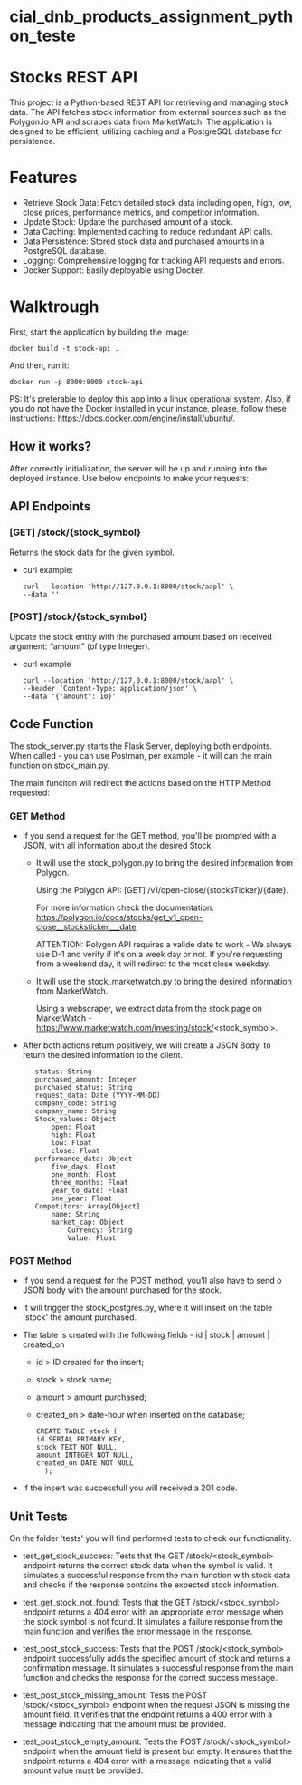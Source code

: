 # cial_dnb_products_assignment_python_teste

# Stocks REST API
This project is a Python-based REST API for retrieving and managing stock data. The API fetches stock information from external sources such as the Polygon.io API and scrapes data from MarketWatch. The application is designed to be efficient, utilizing caching and a PostgreSQL database for persistence.

# Features
- Retrieve Stock Data: Fetch detailed stock data including open, high, low, close prices, performance metrics, and competitor information.
- Update Stock: Update the purchased amount of a stock.
- Data Caching: Implemented caching to reduce redundant API calls.
- Data Persistence: Stored stock data and purchased amounts in a PostgreSQL database.
- Logging: Comprehensive logging for tracking API requests and errors.
- Docker Support: Easily deployable using Docker.

# Walktrough

First, start the application by building the image:

    docker build -t stock-api .

And then, run it:

    docker run -p 8000:8000 stock-api

PS: It's preferable to deploy this app into a linux operational system. Also, if you do not have the Docker installed in your instance, please, follow these instructions: https://docs.docker.com/engine/install/ubuntu/.

## How it works?

After correctly initialization, the server will be up and running into the deployed instance.
Use below endpoints to make your requests:

## API Endpoints

### [GET] /stock/{stock_symbol}
  Returns the stock data for the given symbol.

  - curl example:

        curl --location 'http://127.0.0.1:8000/stock/aapl' \
        --data ''
    
### [POST] /stock/{stock_symbol}
  Update the stock entity with the purchased amount based on received argument: “amount” (of type Integer).

  - curl example

        curl --location 'http://127.0.0.1:8000/stock/aapl' \
        --header 'Content-Type: application/json' \
        --data '{"amount": 10}'

## Code Function

The stock_server.py starts the Flask Server, deploying both endpoints. When called - you can use Postman, per example - it will can the main function on stock_main.py.

The main funciton will redirect the actions based on the HTTP Method requested:

### GET Method

- If you send a request for the GET method, you'll be prompted with a JSON, with all information about the desired Stock.
  
    - It will use the stock_polygon.py to bring the desired information from Polygon.

      Using the Polygon API: [GET] /v1/open-close/{stocksTicker}/{date}.

      For more information check the documentation: https://polygon.io/docs/stocks/get_v1_open-close__stocksticker___date

      ATTENTION: Polygon API requires a valide date to work - We always use D-1 and verify if it's on a week day or not. If you're requesting from a weekend day, it will redirect to the most close weekday.
      
    - It will use the stock_marketwatch.py to bring the desired information from MarketWatch.

      Using a webscraper, we extract data from the stock page on MarketWatch - https://www.marketwatch.com/investing/stock/<stock_symbol>.

- After both actions return positively, we will create a JSON Body, to return the desired information to the client.

         status: String
         purchased_amount: Integer
         purchased_status: String
         request_data: Date (YYYY-MM-DD)
         company_code: String
         company_name: String
         Stock_values: Object
             open: Float
             high: Float
             low: Float
             close: Float
         performance_data: Object
             five_days: Float
             one_month: Float
             three_months: Float
             year_to_date: Float
             one_year: Float
         Competitors: Array[Object]
             name: String
             market_cap: Object
                 Currency: String
                 Value: Float

### POST Method

- If you send a request for the POST method, you'll also have to send o JSON body with the amount purchased for the stock.

- It will trigger the stock_postgres.py, where it will insert on the table 'stock' the amount purchased.

- The table is created with the following fields - id | stock | amount | created_on

    - id > ID created for the insert;
    
    - stock > stock name;
    
    - amount > amount purchased;
    
    - created_on > date-hour when inserted on the database; 

          CREATE TABLE stock (
          id SERIAL PRIMARY KEY,
          stock TEXT NOT NULL,
          amount INTEGER NOT NULL,
          created_on DATE NOT NULL
            );

- If the insert was successfull you will received a 201 code.

## Unit Tests

On the folder 'tests' you will find performed tests to check our functionality.

- test_get_stock_success: Tests that the GET /stock/<stock_symbol> endpoint returns the correct stock data when the symbol is valid. It simulates a successful response from the main function with stock data and checks if the response contains the expected stock information.

- test_get_stock_not_found: Tests that the GET /stock/<stock_symbol> endpoint returns a 404 error with an appropriate error message when the stock symbol is not found. It simulates a failure response from the main function and verifies the error message in the response.

- test_post_stock_success: Tests that the POST /stock/<stock_symbol> endpoint successfully adds the specified amount of stock and returns a confirmation message. It simulates a successful response from the main function and checks the response for the correct success message.

- test_post_stock_missing_amount: Tests the POST /stock/<stock_symbol> endpoint when the request JSON is missing the amount field. It verifies that the endpoint returns a 400 error with a message indicating that the amount must be provided.

- test_post_stock_empty_amount: Tests the POST /stock/<stock_symbol> endpoint when the amount field is present but empty. It ensures that the endpoint returns a 404 error with a message indicating that a valid amount value must be provided.
